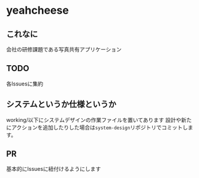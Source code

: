 # yeahcheese

## これなに

会社の研修課題である写真共有アプリケーション

## TODO

各Issuesに集約

## システムというか仕様というか
working/以下にシステムデザインの作業ファイルを置いてあります
設計や新たにアクションを追加したりした場合は`system-design`リポジトリでコミットします。

## PR
基本的にIssuesに紐付けるようにします

